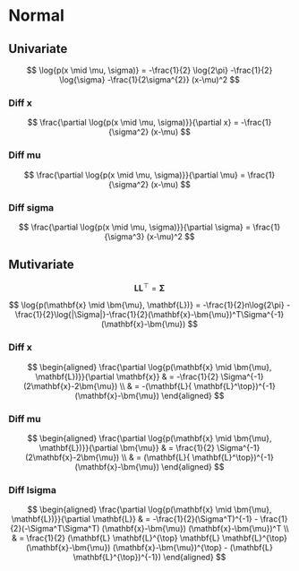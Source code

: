 # Normal

## Univariate

$$
  \log{p(x \mid \mu, \sigma)} = -\frac{1}{2} \log{2\pi} -\frac{1}{2} \log{\sigma} -\frac{1}{2\sigma^{2}} (x-\mu)^2
$$

<!-- $$
  \log{p(x \mid \mu, \sigma)} = -\frac{1}{2} \log{2\pi} -\frac{1}{2\sigma^{2}} (x-\mu)^2
$$ -->

### Diff x

$$
  \frac{\partial \log{p(x \mid \mu, \sigma)}}{\partial x} = -\frac{1}{\sigma^2} (x-\mu)
$$

### Diff mu

$$
  \frac{\partial \log{p(x \mid \mu, \sigma)}}{\partial \mu} = \frac{1}{\sigma^2} (x-\mu)
$$

### Diff sigma

$$
  \frac{\partial \log{p(x \mid \mu, \sigma)}}{\partial \sigma} = \frac{1}{\sigma^3} (x-\mu)^2
$$

## Mutivariate

$$ \mathbf{L} \mathbf{L}^{ \top} = \bm{\Sigma} $$

$$
  \log{p(\mathbf{x} \mid \bm{\mu}, \mathbf{L})} = -\frac{1}{2}n\log{2\pi} -\frac{1}{2}\log{|\Sigma|}-\frac{1}{2}(\mathbf{x}-\bm{\mu})^T\Sigma^{-1}(\mathbf{x}-\bm{\mu})
$$

### Diff x

$$
  \begin{aligned}
    \frac{\partial \log{p(\mathbf{x} \mid \bm{\mu}, \mathbf{L})}}{\partial \mathbf{x}}
    & = -\frac{1}{2} \Sigma^{-1} (2\mathbf{x}-2\bm{\mu})
    \\ & = -(\mathbf{L}{ \mathbf{L}^\top})^{-1} (\mathbf{x}-\bm{\mu})
  \end{aligned}
$$

### Diff mu

$$
  \begin{aligned}
    \frac{\partial \log{p(\mathbf{x} \mid \bm{\mu}, \mathbf{L})}}{\partial \bm{\mu}}
    & = \frac{1}{2} \Sigma^{-1} (2\mathbf{x}-2\bm{\mu})
    \\ & = (\mathbf{L}{ \mathbf{L}^\top})^{-1} (\mathbf{x}-\bm{\mu})
  \end{aligned}
$$

### Diff lsigma

$$
  \begin{aligned}
    \frac{\partial \log{p(\mathbf{x} \mid \bm{\mu}, \mathbf{L})}}{\partial \mathbf{L}}
    & = -\frac{1}{2}(\Sigma^T)^{-1} - \frac{1}{2}(-\Sigma^T\Sigma^T) (\mathbf{x}-\bm{\mu}) (\mathbf{x}-\bm{\mu})^T
    \\ & = \frac{1}{2} (\mathbf{L} \mathbf{L}^{\top} \mathbf{L} \mathbf{L}^{\top} (\mathbf{x}-\bm{\mu}) (\mathbf{x}-\bm{\mu})^{\top} - (\mathbf{L} \mathbf{L}^{\top})^{-1})
  \end{aligned}
$$
